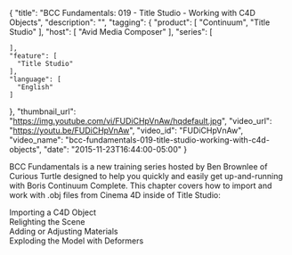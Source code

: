 {
  "title": "BCC Fundamentals: 019 - Title Studio - Working with C4D Objects",
  "description": "",
  "tagging": {
    "product": [
      "Continuum",
      "Title Studio"
    ],
    "host": [
      "Avid Media Composer"
    ],
    "series": [

    ],
    "feature": [
      "Title Studio"
    ],
    "language": [
      "English"
    ]
  },
  "thumbnail_url": "https://img.youtube.com/vi/FUDiCHpVnAw/hqdefault.jpg",
  "video_url": "https://youtu.be/FUDiCHpVnAw",
  "video_id": "FUDiCHpVnAw",
  "video_name": "bcc-fundamentals-019-title-studio-working-with-c4d-objects",
  "date": "2015-11-23T16:44:00-05:00"
}

BCC Fundamentals is a new training series hosted by Ben Brownlee of Curious
Turtle designed to help you quickly and easily get up-and-running with Boris
Continuum Complete. This chapter covers how to import and work with .obj files
from Cinema 4D inside of Title Studio:

Importing a C4D Object  
Relighting the Scene  
Adding or Adjusting Materials  
Exploding the Model with Deformers


